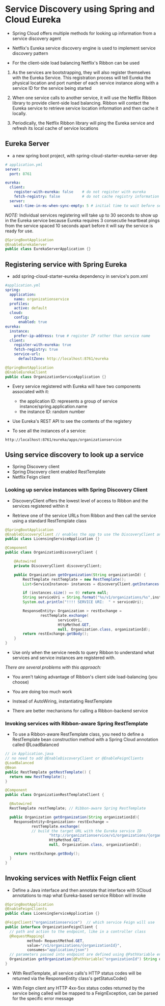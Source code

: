 # Service Discovery using Spring and Cloud Eureka

- Spring Cloud offers multiple methods for looking up information from a service discovery agent

- Netflix's Eureka service discovery engine is used to implement service discovery pattern

- For the client-side load balancing Netflix's Ribbon can be used


1. As the services are bootstrapping, they will also register themselves with
   the Eureka Service. This registration process will tell Eureka the physical
   location and port number of each service instance along with a service ID for
   the service being started

2. When one service calls to another service, it will use the Netflix Ribbon
   library to provide client-side load balancing. Ribbon will contact the Eureka
   service to retrieve service location information and then cache it locally.

3. Periodically, the Netflix Ribbon library will ping the Eureka service and
   refresh its local cache of service locations

## Eureka Server

- a new spring boot project, with spring-cloud-starter-eureka-server dep

```yml
# application.yml
server:
  port: 8761

eureka:
  client:
    register-with-eureka: false    # do not register with eureka
    fetch-registry: false          # do not cache registry information locally
  server:
    wait-time-in-ms-when-sync-empty: 5 # initial time to wait before server takes requests
```

*NOTE:* Individual services registering will take up to 30 seconds to show up in
the Eureka service because Eureka requires 3 consecutie heartbeat pings from the
service spaced 10 seconds apart before it will say the service is ready for use.

```java
@SpringBootApplication
@EnableEurekaServer
public class EurekaServerApplication {}
```

## Registering service with Spring Eureka

- add spring-cloud-starter-eureka dependency in service's pom.xml

```yml
#application.yml
spring:
  application:
    name: organizationservice
  profiles:
    active: default
  cloud:
    config:
      enabled: true
eureka:
  instance:
    prefer-ip-address: true # register IP rather than service name
  client:
    register-with-eureka: true
    fetch-registry: true
    service-url:
      defaultZone: http://localhost:8761/eureka
```

```java
@SpringBootApplication
@EnableEurekaClient
public class OrganizationServiceApplication {}
```

- Every service registered with Eureka will have two components associated with it:
  - the application ID: represents a group of service instance/spring.application.name
  - the instance ID: random number

- Use Eureka's REST API to see the contents of the registery

- To see all the instances of a service:

```shell
http://localhost:8761/eureka/apps/organizationservice
```

## Using service discovery to look up a service

- Spring Discovery client
- Spring Discovery client enabled RestTemplate
- Netflix Feign client

### Looking up service instances with Spring Discovery Client

- DiscoveryClient offers the lowest level of access to Ribbon and the services registered within it

- Retrieve one of the service URLs from Ribbon and then call the service using a
  standard RestTemplate class

```java
@SpringBootApplication
@EnableDiscoveryClient // enables the app to use the DiscoveryClient and Ribbon libraries
public class LicensingServiceApplication {}
```

```java
@Component
public class OrganizationDiscoveryClient {

    @Autowired
    private DiscoveryClient discoveryClient;

    public Organization getOrganization(String organizationId) {
        RestTemplate restTemplate = new RestTemplate();
        List<ServiceInstance> instances = discoveryClient.getInstances("organizationservice");

        if (instances.size() == 0) return null;
        String serviceUri = String.format("%s/v1/organizations/%s",instances.get(0).getUri().toString(), organizationId);
        System.out.println("!!!! SERVICE URI:  " + serviceUri);

        ResponseEntity< Organization > restExchange =
                restTemplate.exchange(
                        serviceUri,
                        HttpMethod.GET,
                        null, Organization.class, organizationId);
        return restExchange.getBody();
    }
}
```

- Use only when the service needs to query Ribbon to understand what services
  and service instances are registered with.

*There are several problems with this approach:*

- You aren't taking advantage of Ribbon's client side load-balancing (you choose)

- You are doing too much work

- Instead of AutoWiring, instantiating RestTemplate

- There are better mechanisms for calling a Ribbon-backend service

### Invoking services with Ribbon-aware Spring RestTemplate

- To use a Ribbon-aware RestTemplate class, you need to define a RestTemplate
  bean construction method with a Spring Cloud annotation called @LoadBalanced

```java
// in Application.java
// no need to add @EnableDiscoveryClient or @EnableFeignClients
@LoadBalanced
@Bean
public RestTemplate getRestTemplate() {
  return new RestTemplate();
}
```

```java
@Component
public class OrganizationRestTemplateClient {

  @Autowired
  RestTemplate restTemplate; // Ribbon-aware Spring RestTemplate

  public Organization getOrganization(String organizationId){
    ResponseEntity<Organization> restExchange =
            restTemplate.exchange(
            // build the target URL with the Eureka service ID
                    "http://organizationservice/v1/organizations/{organizationId}",
                    HttpMethod.GET,
                    null, Organization.class, organizationId);

    return restExchange.getBody();
  }
}

```

## Invoking services with Netflix Feign client

- Define a Java interface and then annotate that interface with SCloud
  annotations to map what Eureka-based service Ribbon will invoke

```java
@SpringBootApplication
@EnableFeignClients
public class LicensingServiceApplication {}
```

```java
@FeignClient("organizationservice")  // which service Feign will use
public interface OrganizationFeignClient {
  // path and action to the endpoint, like in a controller class
  @RequestMapping(
          method= RequestMethod.GET,
          value="/v1/organizations/{organizationId}",
          consumes="application/json")
  // parameters passed into endpoint are defined using @PathVariable endpoint
  Organization getOrganization(@PathVariable("organizationId") String organizationId);
}
```

- With RestTemplate, all service calls's HTTP status codes will be returned via
  the ResponseEntity class's getStatusCode()

- With Feign client any HTTP 4xx-5xx status codes returned by the service being
  called will be mapped to a FeignException, can be parsed for the specific error message
